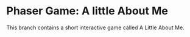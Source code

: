 Phaser Game: A little About Me
=============

This branch contains a short interactive game called A Little About Me.